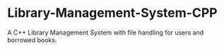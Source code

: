 # Library-Management-System-CPP
A C++ Library Management System with file handling for users and borrowed books.

